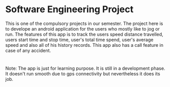 # Software Engineering Project

This is one of the compulsory projects in our semester. The project here is to develope an android application for the users who mostly like to jog or run. The features of this app is to track the users speed distance travelled, users start time and stop time, user's total time spend, user's average speed and also all of his history records. This app also has a call feature in case of any accident.
#
Note: The app is just for learning purpose. It is still in a development phase. It doesn't run smooth due to gps connectivity but nevertheless it does its job. 